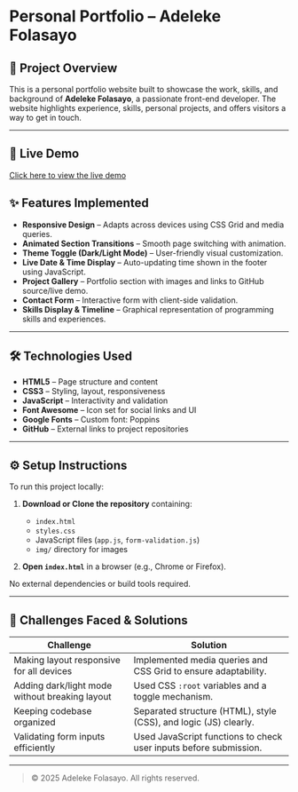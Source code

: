 # Personal Portfolio – Adeleke Folasayo

## 📌 Project Overview

This is a personal portfolio website built to showcase the work, skills, and background of **Adeleke Folasayo**, a passionate front-end developer. The website highlights experience, skills, personal projects, and offers visitors a way to get in touch.

---
## 🔗 Live Demo

[Click here to view the live demo](https://adelefolasayo.github.io/portfolio-site/)

## ✨ Features Implemented

- **Responsive Design** – Adapts across devices using CSS Grid and media queries.
- **Animated Section Transitions** – Smooth page switching with animation.
- **Theme Toggle (Dark/Light Mode)** – User-friendly visual customization.
- **Live Date & Time Display** – Auto-updating time shown in the footer using JavaScript.
- **Project Gallery** – Portfolio section with images and links to GitHub source/live demo.
- **Contact Form** – Interactive form with client-side validation.
- **Skills Display & Timeline** – Graphical representation of programming skills and experiences.

---

## 🛠️ Technologies Used

- **HTML5** – Page structure and content
- **CSS3** – Styling, layout, responsiveness
- **JavaScript** – Interactivity and validation
- **Font Awesome** – Icon set for social links and UI
- **Google Fonts** – Custom font: Poppins
- **GitHub** – External links to project repositories

---

## ⚙️ Setup Instructions

To run this project locally:

1. **Download or Clone the repository** containing:
   - `index.html`
   - `styles.css`
   - JavaScript files (`app.js`, `form-validation.js`)
   - `img/` directory for images

2. **Open `index.html`** in a browser (e.g., Chrome or Firefox).

No external dependencies or build tools required.

---

## 🚧 Challenges Faced & Solutions

| Challenge | Solution |
|----------|----------|
| Making layout responsive for all devices | Implemented media queries and CSS Grid to ensure adaptability. |
| Adding dark/light mode without breaking layout | Used CSS `:root` variables and a toggle mechanism. |
| Keeping codebase organized | Separated structure (HTML), style (CSS), and logic (JS) clearly. |
| Validating form inputs efficiently | Used JavaScript functions to check user inputs before submission. |

---

> © 2025 Adeleke Folasayo. All rights reserved.
